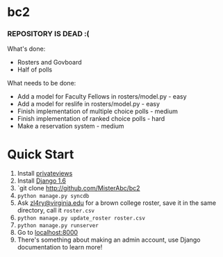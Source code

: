 bc2
===

### REPOSITORY IS DEAD :(

What's done:
- Rosters and Govboard
- Half of polls

What needs to be done:
- Add a model for Faculty Fellows in rosters/model.py - easy
- Add a model for reslife in rosters/model.py - easy 
- Finish implementation of multiple choice polls - medium
- Finish implementation of ranked choice polls - hard
- Make a reservation system - medium

Quick Start
==

1. Install [privateviews](https://github.com/dabapps/django-private-views)
2. Install [Django 1.6](https://docs.djangoproject.com/en/dev/releases/1.6/)
3. `git clone http://github.com/MisterAbc/bc2
4. `python manage.py syncdb`
5. Ask zl4ry@virginia.edu for a brown college roster, save it in the same directory, call it `roster.csv`
6. `python manage.py update_roster roster.csv`
7. `python manage.py runserver`
8. Go to [localhost:8000](localhost:8000)
9. There's something about making an admin account, use Django documentation to learn more!
